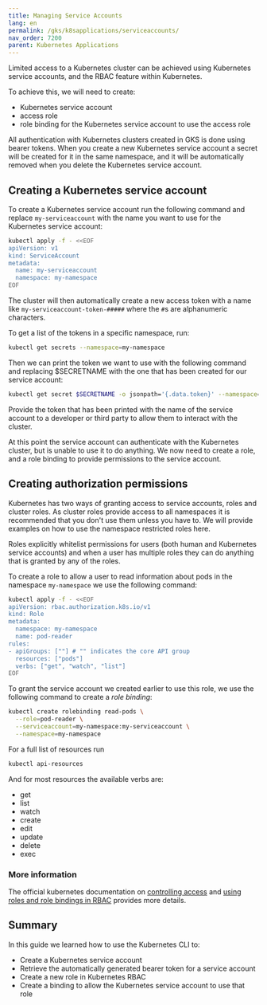 ```yaml
---
title: Managing Service Accounts
lang: en
permalink: /gks/k8sapplications/serviceaccounts/
nav_order: 7200
parent: Kubernetes Applications
---
```


Limited access to a Kubernetes cluster can be achieved using Kubernetes service accounts, and the RBAC feature within Kubernetes.

To achieve this, we will need to create:

- Kubernetes service account
- access role
- role binding for the Kubernetes service account to use the access role

All authentication with Kubernetes clusters created in GKS is done using
bearer tokens. When you create a new Kubernetes service account a secret will
be created for it in the same namespace, and it will be automatically
removed when you delete the Kubernetes service account.

## Creating a Kubernetes service account

To create a Kubernetes service account run the following command and replace
`my-serviceaccount` with the name you want to use for the Kubernetes service
account:

```bash
kubectl apply -f - <<EOF
apiVersion: v1
kind: ServiceAccount
metadata:
  name: my-serviceaccount
  namespace: my-namespace
EOF
```

The cluster will then automatically create a new access token with a name
like `my-serviceaccount-token-#####` where the `#`s are alphanumeric characters.

To get a list of the tokens in a specific namespace, run:

```bash
kubectl get secrets --namespace=my-namespace
```

Then we can print the token we want to use with the following command and
replacing $SECRETNAME with the one that has been created for our service
account:

```bash
kubectl get secret $SECRETNAME -o jsonpath='{.data.token}' --namespace=my-namespace
```

Provide the token that has been printed with the name of the service account
to a developer or third party to allow them to interact with the cluster.

At this point the service account can authenticate with the Kubernetes
cluster, but is unable to use it to do anything. We now need to create a role,
and a role binding to provide permissions to the service account.

## Creating authorization permissions

Kubernetes has two ways of granting access to service accounts, roles and
cluster roles. As cluster roles provide access to all namespaces it is
recommended that you don't use them unless you have to. We will provide
examples on how to use the namespace restricted roles here.

Roles explicitly whitelist permissions for users (both human and Kubernetes
service accounts) and when a user has multiple roles they can do anything
that is granted by any of the roles.

To create a role to allow a user to read information about pods in the
namespace `my-namespace` we use the following command:

```bash
kubectl apply -f - <<EOF
apiVersion: rbac.authorization.k8s.io/v1
kind: Role
metadata:
  namespace: my-namespace
  name: pod-reader
rules:
- apiGroups: [""] # "" indicates the core API group
  resources: ["pods"]
  verbs: ["get", "watch", "list"]
EOF
```

To grant the service account we created earlier to use this role, we use the
following command to create a _role binding_:

```bash
kubectl create rolebinding read-pods \
  --role=pod-reader \
  --serviceaccount=my-namespace:my-serviceaccount \
  --namespace=my-namespace
```

For a full list of resources run

```bash
kubectl api-resources
```

And for most resources the available verbs are:

- get
- list
- watch
- create
- edit
- update
- delete
- exec

### More information

The official kubernetes documentation on [controlling access](https://kubernetes.io/docs/reference/access-authn-authz/controlling-access/) and [using roles and role bindings in RBAC](https://kubernetes.io/docs/reference/access-authn-authz/rbac/) provides more details.

## Summary

In this guide we learned how to use the Kubernetes CLI to:

- Create a Kubernetes service account
- Retrieve the automatically generated bearer token for a service account
- Create a new role in Kubernetes RBAC
- Create a binding to allow the Kubernetes service account to use that role
